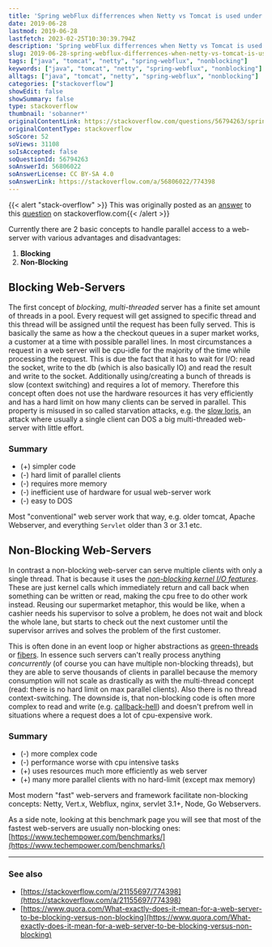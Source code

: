 ```yaml
---
title: 'Spring webFlux differrences when Netty vs Tomcat is used under the hood'
date: 2019-06-28
lastmod: 2019-06-28
lastfetch: 2023-02-25T10:30:39.794Z
description: 'Spring webFlux differrences when Netty vs Tomcat is used under the hood'
slug: 2019-06-28-spring-webflux-differrences-when-netty-vs-tomcat-is-used-under-the-hood
tags: ["java", "tomcat", "netty", "spring-webflux", "nonblocking"]
keywords: ["java", "tomcat", "netty", "spring-webflux", "nonblocking"]
alltags: ["java", "tomcat", "netty", "spring-webflux", "nonblocking"]
categories: ["stackoverflow"]
showEdit: false 
showSummary: false 
type: stackoverflow 
thumbnail: 'sobanner*' 
originalContentLink: https://stackoverflow.com/questions/56794263/spring-webflux-differrences-when-netty-vs-tomcat-is-used-under-the-hood
originalContentType: stackoverflow
soScore: 52
soViews: 31108
soIsAccepted: false
soQuestionId: 56794263
soAnswerId: 56806022
soAnswerLicense: CC BY-SA 4.0
soAnswerLink: https://stackoverflow.com/a/56806022/774398
---
```


{{< alert "stack-overflow" >}} This was originally posted as an [answer](https://stackoverflow.com/a/56806022/774398) to this [question](https://stackoverflow.com/questions/56794263/spring-webflux-differrences-when-netty-vs-tomcat-is-used-under-the-hood)  on stackoverflow.com{{< /alert >}}

Currently there are 2 basic concepts to handle parallel access to a web-server with various advantages and disadvantages:

1.  **Blocking**
2.  **Non-Blocking**

Blocking Web-Servers
--------------------

The first concept of _blocking, multi-threaded_ server has a finite set amount of threads in a pool. Every request will get assigned to specific thread and this thread will be assigned until the request has been fully served. This is basically the same as how a the checkout queues in a super market works, a customer at a time with possible parallel lines. In most circumstances a request in a web server will be cpu-idle for the majority of the time while processing the request. This is due the fact that it has to wait for I/O: read the socket, write to the db (which is also basically IO) and read the result and write to the socket. Additionally using/creating a bunch of threads is slow (context switching) and requires a lot of memory. Therefore this concept often does not use the hardware resources it has very efficiently and has a hard limit on how many clients can be served in parallel. This property is misused in so called starvation attacks, e.g. the [slow loris](https://www.youtube.com/watch?v=XiFkyR35v2Y), an attack where usually a single client can DOS a big multi-threaded web-server with little effort.

### Summary

*   (+) simpler code
*   (-) hard limit of parallel clients
*   (-) requires more memory
*   (-) inefficient use of hardware for usual web-server work
*   (-) easy to DOS

Most "conventional" web server work that way, e.g. older tomcat, Apache Webserver, and everything  `Servlet`  older than 3 or 3.1 etc.

Non-Blocking Web-Servers
------------------------

In contrast a non-blocking web-server can serve multiple clients with only a single thread. That is because it uses the _[non-blocking kernel I/O features](https://jameshfisher.com/2017/04/05/set_socket_nonblocking/)_. These are just kernel calls which immediately return and call back when something can be written or read, making the cpu free to do other work instead. Reusing our supermarket metaphor, this would be like, when a cashier needs his supervisor to solve a problem, he does not wait and block the whole lane, but starts to check out the next customer until the supervisor arrives and solves the problem of the first customer.

This is often done in an event loop or higher abstractions as [green-threads](https://en.wikipedia.org/wiki/Green_threads) or [fibers](https://cr.openjdk.java.net/~rpressler/loom/Loom-Proposal.html). In essence such servers can't really process anything _concurrently_ (of course you can have multiple non-blocking threads), but they are able to serve thousands of clients in parallel because the memory consumption will not scale as drastically as with the multi-thread concept (read: there is no hard limit on max parallel clients). Also there is no thread context-switching. The downside is, that non-blocking code is often more complex to read and write (e.g. [callback-hell](http://callbackhell.com/)) and doesn't prefrom well in situations where a request does a lot of cpu-expensive work.

### Summary

*   (-) more complex code
*   (-) performance worse with cpu intensive tasks
*   (+) uses resources much more efficiently as web server
*   (+) many more parallel clients with no hard-limit (except max memory)

Most modern "fast" web-servers and framework facilitate non-blocking concepts: Netty, Vert.x, Webflux, nginx, servlet 3.1+, Node, Go Webservers.

As a side note, looking at this benchmark page you will see that most of the fastest web-servers are usually non-blocking ones: [https://www.techempower.com/benchmarks/](https://www.techempower.com/benchmarks/)

* * *

### See also

*   [https://stackoverflow.com/a/21155697/774398](https://stackoverflow.com/a/21155697/774398)
*   [https://www.quora.com/What-exactly-does-it-mean-for-a-web-server-to-be-blocking-versus-non-blocking](https://www.quora.com/What-exactly-does-it-mean-for-a-web-server-to-be-blocking-versus-non-blocking)
